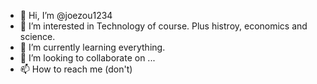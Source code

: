 - 👋 Hi, I’m @joezou1234
- 👀 I’m interested in Technology of course. Plus histroy, economics and science.
- 🌱 I’m currently learning everything.
- 💞️ I’m looking to collaborate on ...
- 📫 How to reach me (don't)

<!---
joezou1234/joezou1234 is a ✨ special ✨ repository because its `README.md` (this file) appears on your GitHub profile.
You can click the Preview link to take a look at your changes.
--->
